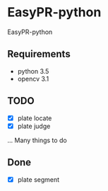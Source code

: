 # EasyPR-python
EasyPR-python
## Requirements
* python 3.5
* opencv 3.1

## TODO
- [x] plate locate
- [x] plate judge

...
Many things to do
## Done
- [x] plate segment

